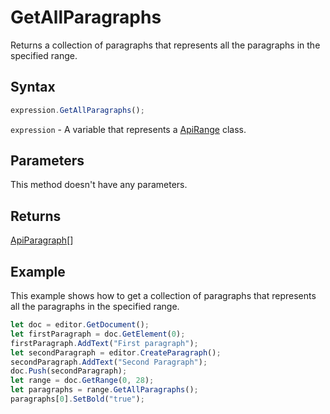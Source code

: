 # GetAllParagraphs

Returns a collection of paragraphs that represents all the paragraphs in the specified range.

## Syntax

```javascript
expression.GetAllParagraphs();
```

`expression` - A variable that represents a [ApiRange](../ApiRange.md) class.

## Parameters

This method doesn't have any parameters.

## Returns

[ApiParagraph](../../ApiParagraph/ApiParagraph.md)[]

## Example

This example shows how to get a collection of paragraphs that represents all the paragraphs in the specified range.

```javascript editor-
let doc = editor.GetDocument();
let firstParagraph = doc.GetElement(0);
firstParagraph.AddText("First paragraph");
let secondParagraph = editor.CreateParagraph();
secondParagraph.AddText("Second Paragraph");
doc.Push(secondParagraph);
let range = doc.GetRange(0, 28);
let paragraphs = range.GetAllParagraphs();
paragraphs[0].SetBold("true");
```
